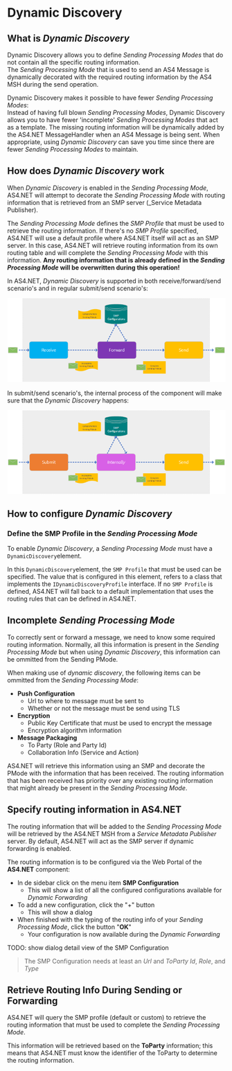 # Dynamic Discovery

## What is _Dynamic Discovery_

Dynamic Discovery allows you to define _Sending Processing Modes_ that do not contain all the specific routing information.  
The _Sending Processing Mode_ that is used to send an AS4 Message is dynamically decorated with the required routing information by the AS4 MSH during the send operation.

Dynamic Discovery makes it possible to have fewer _Sending Processing Modes_:  
Instead of having full blown _Sending Processing Modes_, Dynamic Discovery allows you to have fewer 'incomplete' _Sending Processing Modes_ that act as a template. The missing routing information will be dynamically added by the AS4.NET MessageHandler when an AS4 Message is being sent.
When appropriate, using _Dynamic Discovery_ can save you time since there are fewer _Sending Processing Modes_ to maintain.

## How does _Dynamic Discovery_ work

When _Dynamic Discovery_ is enabled in the _Sending Processing Mode_, AS4.NET will attempt to decorate the _Sending Processing Mode_ with routing information that is retrieved from an SMP server (\_Service Metadata Publisher).

The _Sending Processing Mode_ defines the _SMP Profile_ that must be used to retrieve the routing information. If there's no _SMP Profile_ specified, AS4.NET will use a default profile where AS4.NET itself will act as an SMP server.
In this case, AS4.NET will retrieve routing information from its own routing table and will complete the _Sending Processing Mode_ with this information.
**Any routing information that is already defined in the _Sending Processing Mode_ will be overwritten during this operation!**

In AS4.NET, _Dynamic Discovery_ is supported in both receive/forward/send scenario's and in regular submit/send scenario's:

![complete sending pmode receive forward send](images/send-pmode-completion-receive-forward.png)

In submit/send scenario's, the internal process of the component will make sure that the _Dynamic Discovery_ happens:

![complete sending pmode submit send](images/send-pmode-completion-submit-send.png)

## How to configure _Dynamic Discovery_

### Define the SMP Profile in the _Sending Processing Mode_

To enable _Dynamic Discovery_, a _Sending Processing Mode_ must have a `DynamicDiscovery`element.

In this `DynamicDiscovery`element, the `SMP Profile` that must be used can be specified.
The value that is configured in this element, refers to a class that implements the `IDynamicDiscoveryProfile` interface.
If no `SMP Profile` is defined, AS4.NET will fall back to a default implementation that uses the routing rules that can be defined in AS4.NET.

## Incomplete _Sending Processing Mode_

To correctly sent or forward a message, we need to know some required routing information.
Normally, all this information is present in the _Sending Processing Mode_ but when using _Dynamic Discovery_, this information can be ommitted from the Sending PMode.

When making use of _dynamic discovery_, the following items can be ommitted from the _Sending Processing Mode_:

- **Push Configuration**
  - Url to where to message must be sent to
  - Whether or not the message must be send using TLS
- **Encryption**
  - Public Key Certificate that must be used to encrypt the message
  - Encryption algorithm information
- **Message Packaging**
  - To Party (Role and Party Id)
  - Collaboration Info (Service and Action)

AS4.NET will retrieve this information using an SMP and decorate the PMode with the information that has been received.
The routing information that has been received has priority over any existing routing information that might already be present in the _Sending Processing Mode_.

## Specify routing information in AS4.NET

The routing information that will be added to the _Sending Processing Mode_ will be retrieved by the AS4.NET MSH from a _Service Metadata Publisher_ server. By default, AS4.NET will act as the SMP server if dynamic forwarding is enabled.

The routing information is to be configured via the Web Portal of the <b>AS4.NET</b> component:

- In de sidebar click on the menu item **SMP Configuration**
  - This will show a list of all the configured configurations available for _Dynamic Forwarding_
- To add a new configuration, click the "+" button
  - This will show a dialog
- When finished with the typing of the routing info of your _Sending Processing Mode_, click the button "**OK**"
  - Your configuration is now available during the _Dynamic Forwarding_

TODO: show dialog detail view of the SMP Configuration

> The SMP Configuration needs at least an _Url_ and _ToParty_ _Id_, _Role_, and _Type_

## Retrieve Routing Info During Sending or Forwarding

AS4.NET will query the SMP profile (default or custom) to retrieve the routing information that must be used to complete the _Sending Processing Mode_.

This information will be retrieved based on the **ToParty** information; this means that AS4.NET must know the identifier of the ToParty to determine the routing information.
